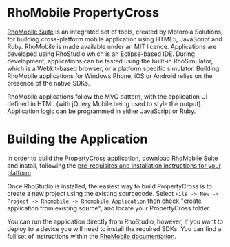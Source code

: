 RhoMobile PropertyCross
=======================

[RhoMobile Suite](http://www.motorola.com/Business/US-EN/Business+Product+and+Services/Software+and+Applications/RhoMobile+Suite) is an integrated set of tools, created by Motorola Solutions, for building cross-platform  mobile application using HTML5, JavaScript and Ruby. RhoMobile is made available under an MIT licence. Applications are developed using RhoStudio which is an Eclipse-based IDE. During development, applications can be tested using the built-in RhoSimulator, which is a Webkit-based browser, or a platform specific simulator. Building RhoMobile applications for Windows Phone, iOS or Android relies on the presence of the native SDKs.

RhoMobile applications follow the MVC pattern, with the application UI defined in HTML (with jQuery Mobile being used to style the output). Application logic can be programmed in either JavaScript or Ruby.


Building the Application
========================

In order to build the PropertyCross application, download [RhoMobile Suite](http://www.motorola.com/Business/US-EN/RhoMobile%20Suite/Downloads) and install, following the [pre-requisites and installation instructions for your platform](http://docs.rhomobile.com/rhomobile-install).

Once RhoStudio is installed, the easiest way to build PropertyCross is to create a new project using the existing sourcecode. Select `File -> New -> Project -> Rhomobile -> Rhomobile Application` then check "create application from existing source", and locate your PropertyCross folder.

You can run the application directly from RhoStudio, however, if you want to deploy to a device you will need to install the required SDKs. You can find a full set of instructions within the [RhoMobile documentation](http://docs.rhomobile.com/rhodes/build).
  
  
 
  

